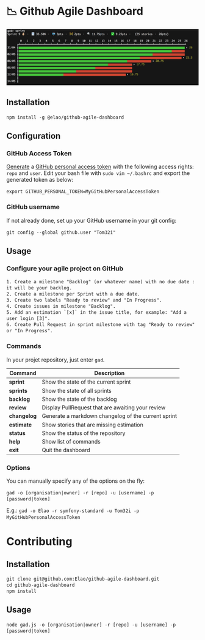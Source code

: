 # 📉 Github Agile Dashboard

![](demo.png)

## Installation

    npm install -g @elao/github-agile-dashboard

## Configuration

### GitHub Access Token

[Generate](https://github.com/settings/tokens) a [GitHub personal access token](https://help.github.com/articles/creating-a-personal-access-token-for-the-command-line/) with the following access rights: `repo` and `user`.
Edit your bash file with `sudo vim ~/.bashrc` and export the generated token as below:

    export GITHUB_PERSONAL_TOKEN=MyGitHubPersonalAccessToken

### GitHub username

If not already done, set up your GitHub username in your git config:

    git config --global github.user "Tom32i"

## Usage

### Configure your agile project on GitHub

    1. Create a milestone "Backlog" (or whatever name) with no due date : it will be your backlog.
    2. Create a milestone per Sprint with a due date.
    3. Create two labels "Ready to review" and "In Progress".
    4. Create issues in milestone "Backlog".
    5. Add an estimation `[x]` in the issue title, for example: "Add a user login [3]".
    6. Create Pull Request in sprint milestone with tag "Ready to review" or "In Progress".

### Commands

In your projet repository, just enter `gad`.

| Command | Description |
|---|---|
| __sprint__ | Show the state of the current sprint |
| __sprints__ | Show the state of all sprints |
| __backlog__ | Show the state of the backlog |
| __review__ | Display PullRequest that are awaiting your review |
| __changelog__ | Generate a markdown changelog of the current sprint |
| __estimate__ | Show stories that are missing estimation |
| __status__ | Show the status of the repository |
| __help__ | Show list of commands |
| __exit__ | Quit the dashboard |

### Options

You can manually specify any of the options on the fly:

    gad -o [organisation|owner] -r [repo] -u [username] -p [password|token]

E.g.: `gad -o Elao -r symfony-standard -u Tom32i -p MyGitHubPersonalAccessToken`

# Contributing

## Installation

    git clone git@github.com:Elao/github-agile-dashboard.git
    cd github-agile-dashboard
    npm install

## Usage

    node gad.js -o [organisation|owner] -r [repo] -u [username] -p [password|token]

